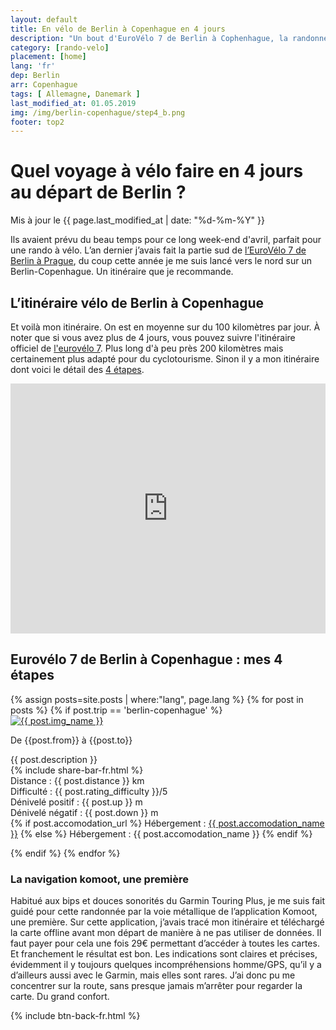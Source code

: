 ```yaml
---
layout: default
title: En vélo de Berlin à Copenhague en 4 jours
description: "Un bout d'EuroVélo 7 de Berlin à Cophenhague, la randonnée vélo des lacs du Mecklembourg et de la mer baltique. Idéal pour un long week-end prolongé de 4 jours. Compte-rendu."
category: [rando-velo]
placement: [home]
lang: 'fr'
dep: Berlin
arr: Copenhague
tags: [ Allemagne, Danemark ]
last_modified_at: 01.05.2019
img: /img/berlin-copenhague/step4_b.png
footer: top2
---
```


<div class="container blog">
  <div class="row">
      <h1>Quel voyage à vélo faire en 4 jours au départ de Berlin ?</h1>
      Mis à jour le {{ page.last_modified_at | date: "%d-%m-%Y" }}<br/>
      <p>Ils avaient prévu du beau temps pour ce long week-end d'avril, parfait pour une rando à vélo. L’an dernier j’avais fait la partie sud de <a href="/rando-velo/berlin-prague.html">l’EuroVélo 7 de Berlin à Prague</a>, du coup cette année je me suis lancé vers le nord sur un Berlin-Copenhague. Un itinéraire que je recommande.</p>
      <h2>L’itinéraire vélo de Berlin à Copenhague</h2>
        <div class="col-sm-6">
      <p>Et voilà mon itinéraire. On est en moyenne sur du 100 kilomètres par jour. À noter que si vous avez plus de 4 jours, vous pouvez suivre l'itinéraire officiel de <a href="http://www.eurovelo.com/fr/eurovelos/eurovelo-7/pays/allemagne-1/berlin/veloroute-berlin-copenhague"> l'eurovélo 7</a>. Plus long d'à peu près 200 kilomètres mais certainement plus adapté pour du cyclotourisme. Sinon il y a mon itinéraire dont voici le détail des <a href="#etapes">4 étapes</a>.</p></div>
      <div class="col-sm-6">
      <iframe src="https://www.komoot.com/tour/62695337/embed?profile=1" width="100%" height="400" frameborder="0" scrolling="no"></iframe>
    </div>
      
  </div>
</div>

<div class="container blog">
  <h2 id="etapes">Eurovélo 7 de Berlin à Copenhague : mes 4 étapes</h2>
  {% assign posts=site.posts | where:"lang", page.lang %}
    {% for post in posts %}
      {% if post.trip == 'berlin-copenhague' %}

<div class="row vcenter">

<div class="col-sm-5">
  <a href="{{ post.map_url }}"><img src="{{ post.img }}" alt="{{ post.img_name }}" class="img responsive img-rounded"></a>
  
  </div>

<div class="col-sm-7">
    <p id="post_title">De {{post.from}} à {{post.to}}</p>
      {{ post.description }}<br/>
      {% include share-bar-fr.html %} <br/>
      Distance : {{ post.distance }} km<br/>
      Difficulté : {{ post.rating_difficulty }}/5<br/>
      Dénivelé positif : {{ post.up }} m<br/>
      Dénivelé négatif : {{ post.down }} m<br/>
      {% if post.accomodation_url  %}
      Hébergement : <a href="{{ post.accomodation_url }}" target="_blank">{{ post.accomodation_name }}</a>
      {% else %}
      Hébergement : {{ post.accomodation_name }}
      {% endif %}
</div>
</div>

<div id="spacer">
</div>

  {% endif %}
  {% endfor %}

<h3>La navigation komoot, une première</h3>
<p>Habitué aux bips et douces sonorités du Garmin Touring Plus, je me suis fait guidé pour cette randonnée par la voie métallique de l’application Komoot, une première. Sur cette application, j’avais tracé mon itinéraire et téléchargé la carte offline avant mon départ de manière à  ne pas utiliser de données. Il faut payer pour cela une fois 29€ permettant d’accéder à toutes les cartes. Et franchement le résultat est bon. Les indications sont claires et précises, évidemment il y toujours quelques incompréhensions homme/GPS, qu’il y a d’ailleurs aussi avec le Garmin, mais elles sont rares. J’ai donc pu me concentrer sur la route, sans presque jamais m’arrêter pour regarder la carte. Du grand confort.</p>

{% include btn-back-fr.html %}
</div>
